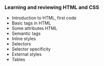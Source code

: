 ### Learning and reviewing HTML and CSS

- Introduction to HTML, first code
- Basic tags in HTML
- Some attributes HTML
- Semantic tags
- Inline styles
- Selectors
- Selector specificity
- External styles
- Tables